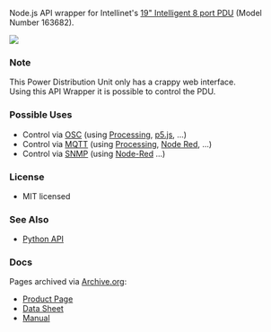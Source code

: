 Node.js API wrapper for Intellinet's [19" Intelligent 8 port PDU](https://intellinetsolutions.com/intellinet-en-19-intelligent-8-port-pdu-163682.html)  (Model Number 163682).

![](https://web.archive.org/web/20190816100109if_/https://intellinetnetwork.de/media/catalog/product/m/a/max_163682pro_3.jpg)

### Note

This Power Distribution Unit only has a crappy web interface.  
Using this API Wrapper it is possible to control the PDU.

### Possible Uses

- Control via [OSC](https://www.npmjs.com/package/osc) (using [Processing](http://www.sojamo.de/libraries/oscP5/), [p5.js](https://github.com/lorenzoromagnoli/p5js-osc), ...)
- Control via [MQTT](https://github.com/mqttjs/MQTT.js) (using [Processing](https://github.com/256dpi/processing-mqtt), [Node Red](https://nodered.org/), ...)
- Control via [SNMP](https://www.npmjs.com/package/snmp-native) (using [Node-Red](https://flows.nodered.org/node/node-red-node-snmp) ...)

### License

- MIT licensed

### See Also

- [Python API](https://github.com/01programs/Intellinet_163682_IP_smart_PDU_API)

### Docs

Pages archived via [Archive.org](https://web.archive.org/):

- [Product Page](https://web.archive.org/web/20190816100252/https://intellinetsolutions.com/intellinet-en-19-intelligent-8-port-pdu-163682.html)
- [Data Sheet](https://web.archive.org/web/20190816092539/https://s3.amazonaws.com/assets.mhint/downloads/56912/163682_datasheet_english.pdf)
- [Manual](https://web.archive.org/web/20190816092707/https://s3.amazonaws.com/assets.mhint/downloads/61413/INT_163682_UM_0819_REV_5.03.pdf)



